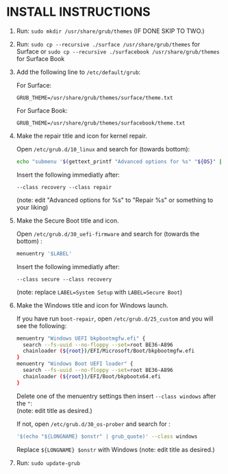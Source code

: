 # INSTALL INSTRUCTIONS
1. Run: `sudo mkdir /usr/share/grub/themes` (IF DONE SKIP TO TWO.)
2. Run: `sudo cp --recursive ./surface /usr/share/grub/themes` for Surface
   or `sudo cp --recursive ./surfacebook /usr/share/grub/themes` for Surface Book
3. Add the following line to `/etc/default/grub`:

   For Surface:
    ```
    GRUB_THEME=/usr/share/grub/themes/surface/theme.txt
    ```

   For Surface Book:
    ```
    GRUB_THEME=/usr/share/grub/themes/surfacebook/theme.txt
    ```

4. Make the repair title and icon for kernel repair.

    Open `/etc/grub.d/10_linux` and search for (towards bottom):
    ```sh
    echo "submenu '$(gettext_printf "Advanced options for %s" "${OS}" | grub_quote)'
    ```
    Insert the following immediatly after:
    ```
    --class recovery --class repair
    ```
    (note: edit "Advanced options for %s" to "Repair %s" or something to your liking)

5. Make the Secure Boot title and icon.

    Open `/etc/grub.d/30_uefi-firmware` and search for (towards the bottom) :
    ```sh
    menuentry '$LABEL'
    ```
    Insert the following immediatly after:
    ```
    --class secure --class recovery
    ```
    (note: replace `LABEL=System Setup` with `LABEL=Secure Boot`)

6. Make the Windows title and icon for Windows launch.

    If you have run `boot-repair`, open `/etc/grub.d/25_custom` and you will see the following:
    ```sh
    menuentry "Windows UEFI bkpbootmgfw.efi" { 
      search --fs-uuid --no-floppy --set=root BE36-A896 
      chainloader (${root})/EFI/Microsoft/Boot/bkpbootmgfw.efi 
    } 
    menuentry "Windows Boot UEFI loader" { 
      search --fs-uuid --no-floppy --set=root BE36-A896 
      chainloader (${root})/EFI/Boot/bkpbootx64.efi 
    }
    ```
    Delete one of the menuentry settings then insert `--class windows` after the `"`:<br>
    (note: edit title as desired.)
    
    If not, open `/etc/grub.d/30_os-prober` and search for :
    ```sh
    '$(echo "${LONGNAME} $onstr" | grub_quote)' --class windows
    ```
    Replace `${LONGNAME} $onstr` with Windows (note: edit title as desired.)
    
7. Run: `sudo update-grub`
